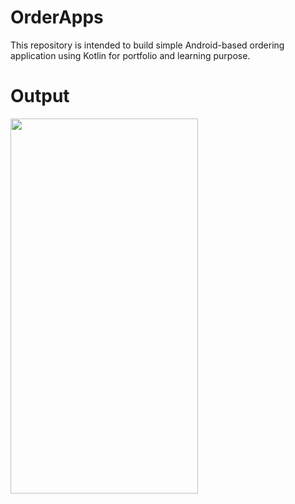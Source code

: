 # OrderApps
This repository is intended to build simple Android-based ordering application using Kotlin for portfolio and learning purpose.

# Output
<img src="https://user-images.githubusercontent.com/65327805/200607625-b821fed1-b78f-44ac-9caa-f49a15f29dca.png" style="width:300px;height:600px;"/>
